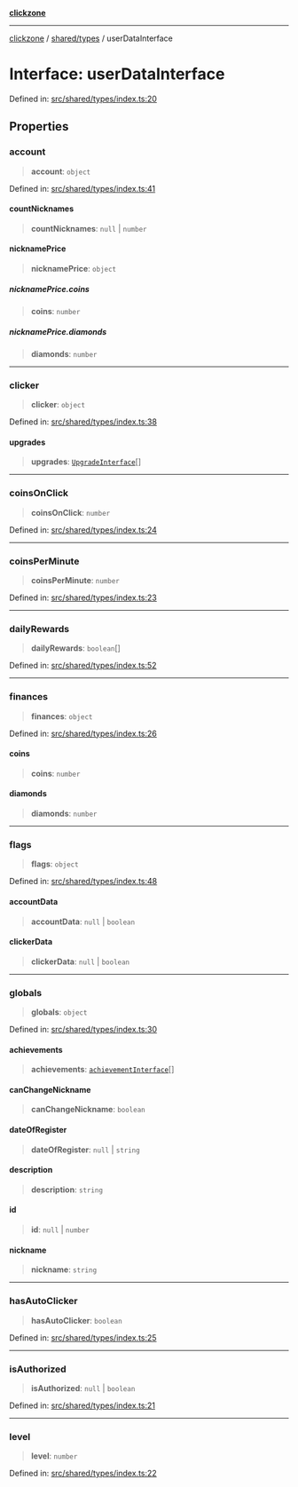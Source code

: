 [**clickzone**](../../../README.md)

***

[clickzone](../../../README.md) / [shared/types](../README.md) / userDataInterface

# Interface: userDataInterface

Defined in: [src/shared/types/index.ts:20](https://github.com/MaximBri/ClickZone/blob/20f3f0d061a7c50a96ed5bba64acbc325a456072/client/src/shared/types/index.ts#L20)

## Properties

### account

> **account**: `object`

Defined in: [src/shared/types/index.ts:41](https://github.com/MaximBri/ClickZone/blob/20f3f0d061a7c50a96ed5bba64acbc325a456072/client/src/shared/types/index.ts#L41)

#### countNicknames

> **countNicknames**: `null` \| `number`

#### nicknamePrice

> **nicknamePrice**: `object`

##### nicknamePrice.coins

> **coins**: `number`

##### nicknamePrice.diamonds

> **diamonds**: `number`

***

### clicker

> **clicker**: `object`

Defined in: [src/shared/types/index.ts:38](https://github.com/MaximBri/ClickZone/blob/20f3f0d061a7c50a96ed5bba64acbc325a456072/client/src/shared/types/index.ts#L38)

#### upgrades

> **upgrades**: [`UpgradeInterface`](UpgradeInterface.md)[]

***

### coinsOnClick

> **coinsOnClick**: `number`

Defined in: [src/shared/types/index.ts:24](https://github.com/MaximBri/ClickZone/blob/20f3f0d061a7c50a96ed5bba64acbc325a456072/client/src/shared/types/index.ts#L24)

***

### coinsPerMinute

> **coinsPerMinute**: `number`

Defined in: [src/shared/types/index.ts:23](https://github.com/MaximBri/ClickZone/blob/20f3f0d061a7c50a96ed5bba64acbc325a456072/client/src/shared/types/index.ts#L23)

***

### dailyRewards

> **dailyRewards**: `boolean`[]

Defined in: [src/shared/types/index.ts:52](https://github.com/MaximBri/ClickZone/blob/20f3f0d061a7c50a96ed5bba64acbc325a456072/client/src/shared/types/index.ts#L52)

***

### finances

> **finances**: `object`

Defined in: [src/shared/types/index.ts:26](https://github.com/MaximBri/ClickZone/blob/20f3f0d061a7c50a96ed5bba64acbc325a456072/client/src/shared/types/index.ts#L26)

#### coins

> **coins**: `number`

#### diamonds

> **diamonds**: `number`

***

### flags

> **flags**: `object`

Defined in: [src/shared/types/index.ts:48](https://github.com/MaximBri/ClickZone/blob/20f3f0d061a7c50a96ed5bba64acbc325a456072/client/src/shared/types/index.ts#L48)

#### accountData

> **accountData**: `null` \| `boolean`

#### clickerData

> **clickerData**: `null` \| `boolean`

***

### globals

> **globals**: `object`

Defined in: [src/shared/types/index.ts:30](https://github.com/MaximBri/ClickZone/blob/20f3f0d061a7c50a96ed5bba64acbc325a456072/client/src/shared/types/index.ts#L30)

#### achievements

> **achievements**: [`achievementInterface`](achievementInterface.md)[]

#### canChangeNickname

> **canChangeNickname**: `boolean`

#### dateOfRegister

> **dateOfRegister**: `null` \| `string`

#### description

> **description**: `string`

#### id

> **id**: `null` \| `number`

#### nickname

> **nickname**: `string`

***

### hasAutoClicker

> **hasAutoClicker**: `boolean`

Defined in: [src/shared/types/index.ts:25](https://github.com/MaximBri/ClickZone/blob/20f3f0d061a7c50a96ed5bba64acbc325a456072/client/src/shared/types/index.ts#L25)

***

### isAuthorized

> **isAuthorized**: `null` \| `boolean`

Defined in: [src/shared/types/index.ts:21](https://github.com/MaximBri/ClickZone/blob/20f3f0d061a7c50a96ed5bba64acbc325a456072/client/src/shared/types/index.ts#L21)

***

### level

> **level**: `number`

Defined in: [src/shared/types/index.ts:22](https://github.com/MaximBri/ClickZone/blob/20f3f0d061a7c50a96ed5bba64acbc325a456072/client/src/shared/types/index.ts#L22)
